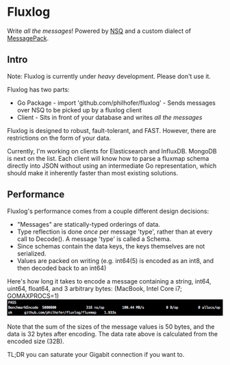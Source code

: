 Fluxlog
=====================
Write *all the messages*!
Powered by [NSQ](http://nsq.io/) and a custom dialect of [MessagePack](http://msgpack.org).

Intro
-------------
Note: Fluxlog is currently under *heavy* development. Please don't use it.

Fluxlog has two parts:
  - Go Package - import 'github.com/philhofer/fluxlog' - Sends messages over NSQ to be picked up by a fluxlog client
  - Client - Sits in front of your database and writes *all the messages*

Fluxlog is designed to robust, fault-tolerant, and FAST. However, there are
restrictions on the form of your data.

Currently, I'm working on clients for Elasticsearch and InfluxDB. MongoDB is next on the list. Each client will know how to parse
a fluxmap schema directly into JSON without using an intermediate Go representation, which should
make it inherently faster than most existing solutions.

Performance
-------------
Fluxlog's performance comes from a couple different design decisions:
  - "Messages" are statically-typed orderings of data.
  - Type reflection is done *once* per message 'type', rather than at every call to Decode(). A message 'type' is called a Schema.
  - Since schemas contain the data keys, the keys themselves are not serialized.
  - Values are packed on writing (e.g. int64(5) is encoded as an int8, and then decoded back to an int64)

Here's how long it takes to encode a message containing a string, int64, uint64, float64, and 3 arbitrary bytes: (MacBook, Intel Core i7; GOMAXPROCS=1)
![benchmark](./BenchmarkEncode.png)

Note that the sum of the sizes of the message values is 50 bytes, and the data is 32 bytes after encoding. The data rate above is calculated from the encoded size (32B).

TL;DR you can saturate your Gigabit connection if you want to.
